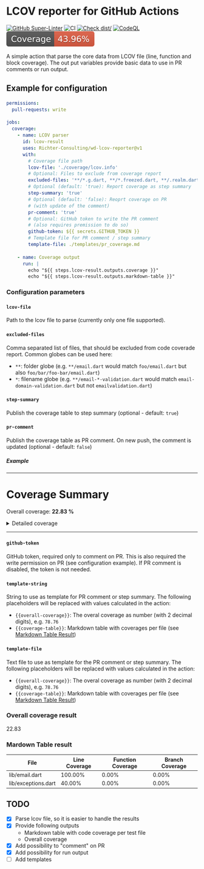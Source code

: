 # LCOV reporter for GitHub Actions

[![GitHub Super-Linter](https://github.com/Richter-Consulting/wd-lcov-reporter-action/actions/workflows/linter.yml/badge.svg)](https://github.com/super-linter/super-linter)
![CI](https://github.com/Richter-Consulting/wd-lcov-reporter-action/actions/workflows/ci.yml/badge.svg)
[![Check dist/](https://github.com/Richter-Consulting/wd-lcov-reporter-action/actions/workflows/check-dist.yml/badge.svg)](https://github.com/Richter-Consulting/wd-lcov-reporter-action/actions/workflows/check-dist.yml)
[![CodeQL](https://github.com/Richter-Consulting/wd-lcov-reporter-action/actions/workflows/codeql-analysis.yml/badge.svg)](https://github.com/Richter-Consulting/wd-lcov-reporter-action/actions/workflows/codeql-analysis.yml)
[![Coverage](./badges/coverage.svg)](./badges/coverage.svg)

A simple action that parse the core data from LCOV file (line, function and
block coverage). The out put variables provide basic data to use in PR comments
or run output.

## Example for configuration

```yaml
permissions:
  pull-requests: write

jobs:
  coverage:
    - name: LCOV parser
      id: lcov-result
      uses: Richter-Consulting/wd-lcov-reporter@v1
      with:
        # Coverage file path
        lcov-file: './coverage/lcov.info'
        # Optional: Files to exclude from coverage report
        excluded-files: '**/*.g.dart, **/*.freezed.dart, **/.realm.dart'
        # Optional (default: 'true): Report coverage as step summary
        step-summary: 'true'
        # Optional (default: 'false): Reoprt coverage on PR
        # (with update of the comment)
        pr-comment: 'true'
        # Optional: GitHub token to write the PR comment
        # (also requires premission to do so)
        github-token: ${{ secrets.GITHUB_TOKEN }}
        # Template file for PR comment / step summary
        template-file: ./templates/pr_coverage.md

    - name: Coverage output
      run: |
        echo "${{ steps.lcov-result.outputs.coverage }}"
        echo "${{ steps.lcov-result.outputs.markdown-table }}"
```

### Configuration parameters

#### `lcov-file`

Path to the lcov file to parse (currently only one file supported).

#### `excluded-files`

Comma separated list of files, that should be excluded from code coverade
report. Common globes can be used here:

- `**`: folder globe (e.g. `**/email.dart` would match `foo/email.dart` but also
  `foo/bar/foo-bar/email.dart`)
- `*`: filename globe (e.g. `**/email-*-validation.dart` would match
  `email-domain-validation.dart` but not `emailvalidation.dart`)

#### `step-summary`

Publish the coverage table to step summary (optional - default: `true`)

#### `pr-comment`

Publish the coverage table as PR comment. On new push, the comment is updated
(optional - default: `false`)

##### Example

<!-- markdownlint-disable -->

---

# Coverage Summary

Overall coverage: **22.83 %**

<details><summary>Detailed coverage</summary>

| File                | Line Coverage | Function Coverage | Branch Coverage |
| ------------------- | ------------- | ----------------- | --------------- |
| lib/email.dar       | 100.00%       | 0.00%             | 0.00%           |
| lib/exceptions.dart | 40.00%        | 0.00%             | 0.00%           |

</details>

---

#### `github-token`

<!-- markdownlint-enable -->

GitHub token, required only to comment on PR. This is also required the write
permission on PR (see configuration example). If PR comment is disabled, the
token is not needed.

#### `template-string`

String to use as template for PR comment or step summary. The following
placeholders will be replaced with values calculated in the action:

- `{{overall-coverage}}`: The overal coverage as number (with 2 decimal digits),
  e.g. `78.76`
- `{{coverage-table}}`: Markdown table with coverages per file (see
  [Markdown Table Result](#mardown-table-result))

#### `template-file`

Text file to use as template for the PR comment or step summary. The following
placeholders will be replaced with values calculated in the action:

- `{{overall-coverage}}`: The overal coverage as number (with 2 decimal digits),
  e.g. `78.76`
- `{{coverage-table}}`: Markdown table with coverages per file (see
  [Markdown Table Result](#mardown-table-result))

### Overall coverage result

22.83

### Mardown Table result

| File                | Line Coverage | Function Coverage | Branch Coverage |
| ------------------- | ------------- | ----------------- | --------------- |
| lib/email.dart      | 100.00%       | 0.00%             | 0.00%           |
| lib/exceptions.dart | 40.00%        | 0.00%             | 0.00%           |

## TODO

- [x] Parse lcov file, so it is easier to handle the results
- [x] Provide following outputs
  - Markdown table with code coverage per test file
  - Overall coverage
- [x] Add possibility to "comment" on PR
- [x] Add possibility for run output
- [ ] Add templates
